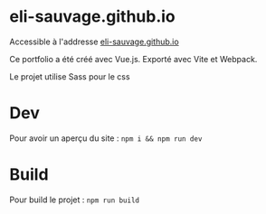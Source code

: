 # eli-sauvage.github.io

Accessible à l'addresse [eli-sauvage.github.io](https://eli-sauvage.github.io)

Ce portfolio a été créé avec Vue.js. Exporté avec Vite et Webpack.

Le projet utilise Sass pour le css

# Dev

Pour avoir un aperçu du site :
`npm i && npm run dev`

# Build

Pour build le projet :
`npm run build`
